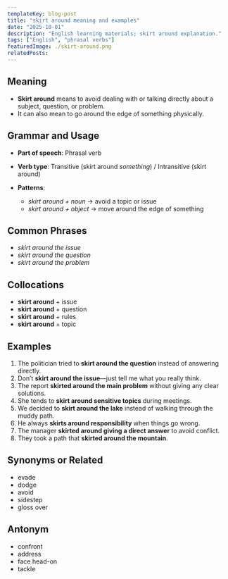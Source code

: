 ```yaml
---
templateKey: blog-post
title: "skirt around meaning and examples"
date: "2025-10-01"
description: "English learning materials; skirt around explanation."
tags: ["English", "phrasal verbs"]
featuredImage: ./skirt-around.png
relatedPosts:
---
```


## Meaning

- **Skirt around** means to avoid dealing with or talking directly about a subject, question, or problem.
- It can also mean to go around the edge of something physically.

## Grammar and Usage

- **Part of speech**: Phrasal verb
- **Verb type**: Transitive (skirt around _something_) / Intransitive (skirt around)
- **Patterns**:

  - _skirt around + noun_ → avoid a topic or issue
  - _skirt around + object_ → move around the edge of something

## Common Phrases

- _skirt around the issue_
- _skirt around the question_
- _skirt around the problem_

## Collocations

- **skirt around** + issue
- **skirt around** + question
- **skirt around** + rules
- **skirt around** + topic

## Examples

1. The politician tried to **skirt around the question** instead of answering directly.
2. Don’t **skirt around the issue**—just tell me what you really think.
3. The report **skirted around the main problem** without giving any clear solutions.
4. She tends to **skirt around sensitive topics** during meetings.
5. We decided to **skirt around the lake** instead of walking through the muddy path.
6. He always **skirts around responsibility** when things go wrong.
7. The manager **skirted around giving a direct answer** to avoid conflict.
8. They took a path that **skirted around the mountain**.

## Synonyms or Related

- evade
- dodge
- avoid
- sidestep
- gloss over

## Antonym

- confront
- address
- face head-on
- tackle
